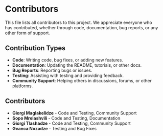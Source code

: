 # Contributors

This file lists all contributors to this project. We appreciate everyone who has contributed, whether through code, documentation, bug reports, or any other form of support.

## Contribution Types

- **Code**: Writing code, bug fixes, or adding new features.
- **Documentation**: Updating the README, tutorials, or other docs.
- **Bug Reports**: Reporting bugs or issues.
- **Testing**: Assisting with testing and providing feedback.
- **Community Support**: Helping others in discussions, forums, or other platforms.

## Contributors

- **Giorgi Maglakelidze** - Code and Testing, Community Support
- **Sopo Mrelashvili** - Code and Testing, Documentation
- **Giorgi Tlashadze** - Code and Testing, Community Support
- **Gvanca Nozadze** - Testing and Bug Fixes
